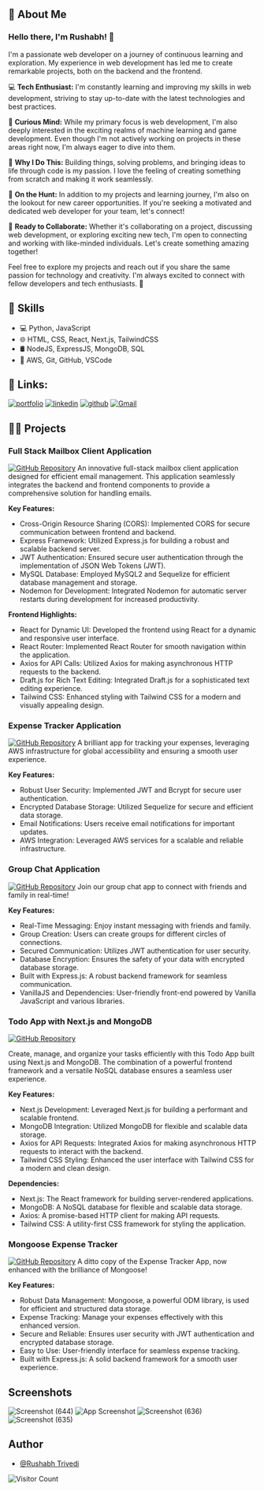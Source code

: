 ## 🚀 About Me

### Hello there, I'm Rushabh! 👋

I'm a passionate web developer on a journey of continuous learning and exploration. My experience in web development has led me to create remarkable projects, both on the backend and the frontend.

💻 **Tech Enthusiast:** I'm constantly learning and improving my skills in web development, striving to stay up-to-date with the latest technologies and best practices.

🧠 **Curious Mind:** While my primary focus is web development, I'm also deeply interested in the exciting realms of machine learning and game development. Even though I'm not actively working on projects in these areas right now, I'm always eager to dive into them.

🌟 **Why I Do This:** Building things, solving problems, and bringing ideas to life through code is my passion. I love the feeling of creating something from scratch and making it work seamlessly.

👔 **On the Hunt:** In addition to my projects and learning journey, I'm also on the lookout for new career opportunities. If you're seeking a motivated and dedicated web developer for your team, let's connect!

🚀 **Ready to Collaborate:** Whether it's collaborating on a project, discussing web development, or exploring exciting new tech, I'm open to connecting and working with like-minded individuals. Let's create something amazing together!

Feel free to explore my projects and reach out if you share the same passion for technology and creativity. I'm always excited to connect with fellow developers and tech enthusiasts. 🚀

## 🔧 Skills

- 💻 Python, JavaScript
- 🌐 HTML, CSS, React, Next.js, TailwindCSS
- 🛢️ NodeJS, ExpressJS, MongoDB, SQL
- 🚀 AWS, Git, GitHub, VSCode

## 🔗 Links:

[![portfolio](https://img.shields.io/badge/my_portfolio-000?style=for-the-badge&logo=ko-fi&logoColor=white)](https://katherineoelsner.com/)
[![linkedin](https://img.shields.io/badge/linkedin-0A66C2?style=for-the-badge&logo=linkedin&logoColor=white)](https://www.linkedin.com/in/trivedirushabh/)
[![github](https://img.shields.io/badge/github-000?style=for-the-badge&logo=github&logoColor=white)](https://github.com/rushabhT3)
[![Gmail](https://img.shields.io/badge/Gmail-D14836?style=for-the-badge&logo=gmail&logoColor=white)](mailto:rushabhtrivedi03@gmail.com)

## 👨‍💻 Projects

### Full Stack Mailbox Client Application
[![GitHub Repository](https://img.shields.io/badge/GitHub-Repository-000?style=for-the-badge&logo=github&logoColor=white)](https://github.com/rushabhT3/mailBoxClientReact)
An innovative full-stack mailbox client application designed for efficient email management. This application seamlessly integrates the backend and frontend components to provide a comprehensive solution for handling emails.

**Key Features:**
- Cross-Origin Resource Sharing (CORS): Implemented CORS for secure communication between frontend and backend.
- Express Framework: Utilized Express.js for building a robust and scalable backend server.
- JWT Authentication: Ensured secure user authentication through the implementation of JSON Web Tokens (JWT).
- MySQL Database: Employed MySQL2 and Sequelize for efficient database management and storage.
- Nodemon for Development: Integrated Nodemon for automatic server restarts during development for increased productivity.

**Frontend Highlights:**
- React for Dynamic UI: Developed the frontend using React for a dynamic and responsive user interface.
- React Router: Implemented React Router for smooth navigation within the application.
- Axios for API Calls: Utilized Axios for making asynchronous HTTP requests to the backend.
- Draft.js for Rich Text Editing: Integrated Draft.js for a sophisticated text editing experience.
- Tailwind CSS: Enhanced styling with Tailwind CSS for a modern and visually appealing design.

### Expense Tracker Application
[![GitHub Repository](https://img.shields.io/badge/GitHub-Repository-000?style=for-the-badge&logo=github&logoColor=white)](https://github.com/rushabhT3/node.js/tree/main/Express.Js/AWSapp)
A brilliant app for tracking your expenses, leveraging AWS infrastructure for global accessibility and ensuring a smooth user experience.

**Key Features:**
- Robust User Security: Implemented JWT and Bcrypt for secure user authentication.
- Encrypted Database Storage: Utilized Sequelize for secure and efficient data storage.
- Email Notifications: Users receive email notifications for important updates.
- AWS Integration: Leveraged AWS services for a scalable and reliable infrastructure.

### Group Chat Application
[![GitHub Repository](https://img.shields.io/badge/GitHub-Repository-000?style=for-the-badge&logo=github&logoColor=white)](https://github.com/rushabhT3/ChatApp)
Join our group chat app to connect with friends and family in real-time!

**Key Features:**
- Real-Time Messaging: Enjoy instant messaging with friends and family.
- Group Creation: Users can create groups for different circles of connections.
- Secured Communication: Utilizes JWT authentication for user security.
- Database Encryption: Ensures the safety of your data with encrypted database storage.
- Built with Express.js: A robust backend framework for seamless communication.
- VanillaJS and Dependencies: User-friendly front-end powered by Vanilla JavaScript and various libraries.

### Todo App with Next.js and MongoDB
[![GitHub Repository](https://img.shields.io/badge/GitHub-Repository-000?style=for-the-badge&logo=github&logoColor=white)](https://github.com/rushabhT3/nextjs-todo-app)

Create, manage, and organize your tasks efficiently with this Todo App built using Next.js and MongoDB. The combination of a powerful frontend framework and a versatile NoSQL database ensures a seamless user experience.

**Key Features:**
- Next.js Development: Leveraged Next.js for building a performant and scalable frontend.
- MongoDB Integration: Utilized MongoDB for flexible and scalable data storage.
- Axios for API Requests: Integrated Axios for making asynchronous HTTP requests to interact with the backend.
- Tailwind CSS Styling: Enhanced the user interface with Tailwind CSS for a modern and clean design.

**Dependencies:**
- Next.js: The React framework for building server-rendered applications.
- MongoDB: A NoSQL database for flexible and scalable data storage.
- Axios: A promise-based HTTP client for making API requests.
- Tailwind CSS: A utility-first CSS framework for styling the application.

### Mongoose Expense Tracker
[![GitHub Repository](https://img.shields.io/badge/GitHub-Repository-000?style=for-the-badge&logo=github&logoColor=white)](https://github.com/rushabhT3/mongoose-Expense-Tracker)
A ditto copy of the Expense Tracker App, now enhanced with the brilliance of Mongoose!

**Key Features:**
- Robust Data Management: Mongoose, a powerful ODM library, is used for efficient and structured data storage.
- Expense Tracking: Manage your expenses effectively with this enhanced version.
- Secure and Reliable: Ensures user security with JWT authentication and encrypted database storage.
- Easy to Use: User-friendly interface for seamless expense tracking.
- Built with Express.js: A solid backend framework for a smooth user experience.

## Screenshots

![Screenshot (644)](https://github.com/rushabhT3/rushabhT3/assets/41021094/23e1698c-5bfe-47ca-858e-3076d6f0baae)
![App Screenshot](https://github.com/rushabhT3/rushabhT3/assets/41021094/90cd65ac-f3c9-4ad5-888b-72e882f5b524)
![Screenshot (636)](https://github.com/rushabhT3/rushabhT3/assets/41021094/4fe83714-1ccd-413c-944c-e31bf7888f28)
![Screenshot (635)](https://github.com/rushabhT3/rushabhT3/assets/41021094/011799f2-f87f-496d-8176-bf6a07000ce3)


## Author

- [@Rushabh Trivedi](https://github.com/rushabhT3)

![Visitor Count](https://profile-counter.glitch.me/your-username/count.svg)
